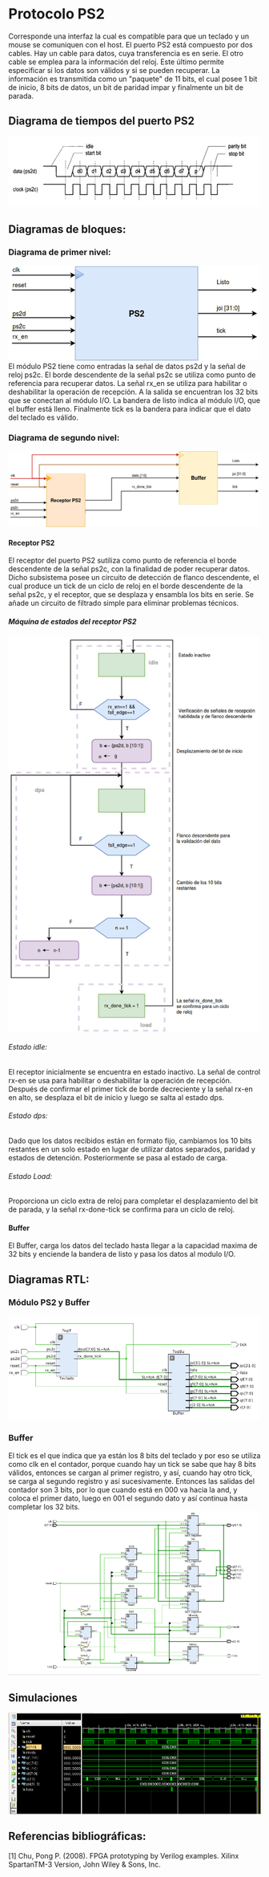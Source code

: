 # Protocolo PS2
Corresponde una interfaz la cual es compatible para que un teclado y un mouse se comuniquen con el host. El puerto PS2 está compuesto por  dos cables. Hay un cable  para datos, cuya transferencia es en serie. El otro cable se emplea para la información del reloj. Este último permite especificar si los datos son válidos y si se pueden recuperar. La información es transmitida como un "paquete" de 11 bits, el cual posee 1 bit de inicio, 8 bits de datos, un bit de paridad impar y finalmente un bit de parada.
## Diagrama de tiempos del puerto PS2
![DDT](https://github.com/MIVR1296/ProtocoloPS2/blob/master/Diagramas/DTPS2.png)
## Diagramas de bloques:
### Diagrama de primer nivel: 
![DPN](https://github.com/MIVR1296/ProtocoloPS2/blob/master/Diagramas/DPN.png)
El módulo PS2 tiene como entradas  la señal de datos ps2d y la señal de reloj ps2c. El borde descendente de la señal ps2c se utiliza como punto de referencia para recuperar datos. La señal rx_en se utiliza para habilitar o deshabilitar la operación de recepción. 
A la salida se encuentran los 32 bits que se conectan al módulo I/O. La bandera de listo indica al módulo I/O, que el buffer está lleno. Finalmente tick es la bandera para indicar que el dato del teclado es válido.
### Diagrama de segundo nivel:
![DSN](https://github.com/MIVR1296/ProtocoloPS2/blob/master/Diagramas/DSNPS2.png)
#### Receptor PS2
El receptor del puerto PS2  sutiliza como punto de referencia el borde descendente de la señal ps2c, con la finalidad de poder recuperar datos. Dicho subsistema posee un circuito de detección de flanco descendente, el cual produce un tick de un ciclo de reloj en el borde descendente de la señal ps2c, y el receptor, que se desplaza y ensambla los bits en serie. Se añade un circuito de filtrado simple para eliminar problemas técnicos. 
##### Máquina de estados del receptor PS2 
![FSM](https://github.com/MIVR1296/ProtocoloPS2/blob/master/Diagramas/FSM_PS2.png)
###### Estado idle:
 El receptor inicialmente se encuentra en estado inactivo. La señal de control  rx-en  se usa para habilitar o deshabilitar la operación de recepción. Después de confirmar el primer tick de borde decreciente y la señal rx-en en alto,  se desplaza  el bit de inicio y luego se salta al estado dps.
 ###### Estado dps:
Dado que los datos recibidos están en formato fijo, cambiamos los 10 bits restantes en un solo estado en lugar de utilizar datos separados, paridad y estados de detención. Posteriormente se pasa al estado de carga.
###### Estado Load:
Proporciona un ciclo extra de reloj para completar el desplazamiento del bit de parada, y la señal rx-done-tick se confirma para un ciclo de reloj.
#### Buffer
El Buffer, carga los datos del teclado hasta llegar a la capacidad maxima de 32 bits y enciende la bandera de listo y pasa los datos al modulo I/O. 
## Diagramas RTL:
### Módulo PS2 y Buffer
![Módulo PS2 con Buffer](https://github.com/MIVR1296/ProtocoloPS2/blob/master/Diagramas/TOPPS2.png)
### Buffer
El tick es el que indica que ya están los 8 bits del teclado y por eso se utiliza como clk en el contador, porque cuando hay un tick se sabe que hay 8 bits válidos, entonces se cargan al primer registro, y así, cuando hay otro tick, se carga al segundo registro y así sucesivamente. Entonces las salidas del contador son 3 bits, por lo que cuando está en 000 va hacia la and, y coloca el primer dato, luego en 001 el segundo dato y así continua hasta completar los 32 bits.
![Buffer](https://github.com/MIVR1296/ProtocoloPS2/blob/master/Diagramas/buffer.png)
## Simulaciones
![SPB](https://github.com/MIVR1296/ProtocoloPS2/blob/master/Diagramas/SPB.png)


## Referencias bibliográficas:
[1]  Chu, Pong P. (2008). FPGA prototyping by Verilog examples. Xilinx SpartanTM-3 Version, John Wiley & Sons, Inc.
